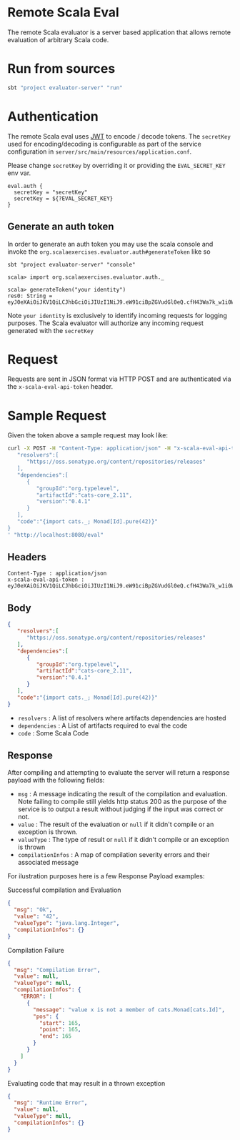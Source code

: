 # Remote Scala Eval

The remote Scala evaluator is a server based application that
allows remote evaluation of arbitrary Scala code.

# Run from sources

```bash
sbt "project evaluator-server" "run"
```

# Authentication

The remote Scala eval uses [JWT](https://jwt.io/) to encode / decode tokens.
The `secretKey` used for encoding/decoding is configurable as part of the service configuration in
`server/src/main/resources/application.conf`.

Please change `secretKey` by overriding it or providing the `EVAL_SECRET_KEY` env var.

```
eval.auth {
  secretKey = "secretKey"
  secretKey = ${?EVAL_SECRET_KEY}
}
```

## Generate an auth token

In order to generate an auth token you may use the scala console and invoke
the `org.scalaexercises.evaluator.auth#generateToken` like so

```
sbt "project evaluator-server" "console"

scala> import org.scalaexercises.evaluator.auth._

scala> generateToken("your identity")
res0: String = eyJ0eXAiOiJKV1QiLCJhbGciOiJIUzI1NiJ9.eW91ciBpZGVudGl0eQ.cfH43Wa7k_w1i0W2pQhV1k21t2JqER9lw5EpJcENRMI
```

Note `your identity` is exclusively to identify incoming requests for logging purposes.
The Scala evaluator will authorize any incoming request generated with the `secretKey`

# Request

Requests are sent in JSON format via HTTP POST and are authenticated via the `x-scala-eval-api-token` header.

# Sample Request

Given the token above a sample request may look like:

```bash
curl -X POST -H "Content-Type: application/json" -H "x-scala-eval-api-token: eyJ0eXAiOiJKV1QiLCJhbGciOiJIUzI1NiJ9.eW91ciBpZGVudGl0eQ.cfH43Wa7k_w1i0W2pQhV1k21t2JqER9lw5EpJcENRMI" -d '{
   "resolvers":[
      "https://oss.sonatype.org/content/repositories/releases"
   ],
   "dependencies":[
      {
         "groupId":"org.typelevel",
         "artifactId":"cats-core_2.11",
         "version":"0.4.1"
      }
   ],
   "code":"{import cats._; Monad[Id].pure(42)}"
}
' "http://localhost:8080/eval"
```

## Headers

```
Content-Type : application/json
x-scala-eval-api-token : eyJ0eXAiOiJKV1QiLCJhbGciOiJIUzI1NiJ9.eW91ciBpZGVudGl0eQ.cfH43Wa7k_w1i0W2pQhV1k21t2JqER9lw5EpJcENRMI 
```

## Body

```json
{
   "resolvers":[
      "https://oss.sonatype.org/content/repositories/releases"
   ],
   "dependencies":[
      {
         "groupId":"org.typelevel",
         "artifactId":"cats-core_2.11",
         "version":"0.4.1"
      }
   ],
   "code":"{import cats._; Monad[Id].pure(42)}"
}
```

- `resolvers` : A list of resolvers where artifacts dependencies are hosted
- `dependencies` : A List of artifacts required to eval the code
- `code` : Some Scala Code

## Response

After compiling and attempting to evaluate the server will return a response payload with the following fields:

- `msg` : A message indicating the result of the compilation and evaluation. Note failing to compile still yields http status 200 as the purpose of the service is to output a result without judging if the input was correct or not.	
- `value` : The result of the evaluation or `null` if it didn't compile or an exception is thrown.
- `valueType` : The type of result or `null` if it didn't compile or an exception is thrown
- `compilationInfos` : A map of compilation severity errors and their associated message

For ilustration purposes here is a few Response Payload examples:

Successful compilation and Evaluation

```json
{
  "msg": "Ok",
  "value": "42",
  "valueType": "java.lang.Integer",
  "compilationInfos": {}
}
```

Compilation Failure

```json
{
  "msg": "Compilation Error",
  "value": null,
  "valueType": null,
  "compilationInfos": {
    "ERROR": [
      {
        "message": "value x is not a member of cats.Monad[cats.Id]",
        "pos": {
          "start": 165,
          "point": 165,
          "end": 165
        }
      }
    ]
  }
}
```

Evaluating code that may result in a thrown exception

```json
{
  "msg": "Runtime Error",
  "value": null,
  "valueType": null,
  "compilationInfos": {}
}
```
